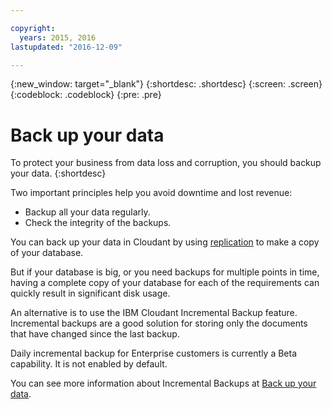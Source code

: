 ```yaml
---

copyright:
  years: 2015, 2016
lastupdated: "2016-12-09"

---
```


{:new_window: target="_blank"}
{:shortdesc: .shortdesc}
{:screen: .screen}
{:codeblock: .codeblock}
{:pre: .pre}

# Back up your data

To protect your business from data loss and corruption,
you should backup your data.
{:shortdesc}

Two important principles help you avoid downtime and lost revenue:

-	Backup all your data regularly.
-	Check the integrity of the backups.

You can back up your data in Cloudant by using [replication](replication.html) to make a copy of your database.

But if your database is big,
or you need backups for multiple points in time,
having a complete copy of your database for each of the requirements can quickly result in significant disk usage.

An alternative is to use the IBM Cloudant Incremental Backup feature.
Incremental backups are a good solution for storing only the documents that have changed since the last backup.

<aside class="warning" role="complementary" aria-label="betaforenterprise">Daily incremental backup for Enterprise customers is currently a Beta capability.
It is not enabled by default.</aside>

You can see more information about Incremental Backups at [Back up your data](../guides/backup-guide.html).